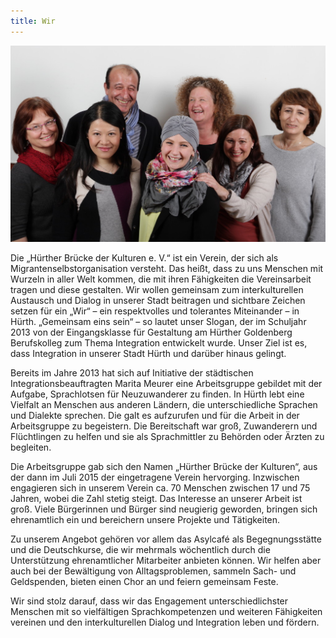 ```yaml
---
title: Wir
---
```



![](/uploads/versions/wir---x----1024-639x---.jpg)

Die „H&uuml;rther Br&uuml;cke der Kulturen e. V.“ ist ein Verein, der sich als Migrantenselbstorganisation versteht. Das hei&szlig;t, dass zu uns Menschen mit Wurzeln in aller Welt kommen, die mit ihren F&auml;higkeiten die Vereinsarbeit tragen und diese gestalten. Wir wollen gemeinsam zum interkulturellen Austausch und Dialog in unserer Stadt beitragen und sichtbare Zeichen setzen f&uuml;r ein „Wir“ – ein respektvolles und tolerantes Miteinander – in H&uuml;rth. „Gemeinsam eins sein“ – so lautet unser Slogan, der im Schuljahr 2013 von der Eingangsklasse f&uuml;r Gestaltung am H&uuml;rther Goldenberg Berufskolleg zum Thema Integration entwickelt wurde. Unser Ziel ist es, dass Integration in unserer Stadt H&uuml;rth und dar&uuml;ber hinaus gelingt.

Bereits im Jahre 2013 hat sich auf Initiative der st&auml;dtischen Integrationsbeauftragten Marita Meurer eine Arbeitsgruppe gebildet mit der Aufgabe, Sprachlotsen f&uuml;r Neuzuwanderer zu finden. In H&uuml;rth lebt eine Vielfalt an Menschen aus anderen L&auml;ndern, die unterschiedliche Sprachen und Dialekte sprechen. Die galt es aufzurufen und f&uuml;r die Arbeit in der Arbeitsgruppe zu begeistern. Die Bereitschaft war gro&szlig;, Zuwanderern und Fl&uuml;chtlingen zu helfen und sie als Sprachmittler zu Beh&ouml;rden oder &Auml;rzten zu begleiten.

Die Arbeitsgruppe gab sich den Namen „H&uuml;rther Br&uuml;cke der Kulturen“, aus der dann im Juli 2015 der eingetragene Verein hervorging. Inzwischen engagieren sich in unserem Verein ca. 70 Menschen zwischen 17 und 75 Jahren, wobei die Zahl stetig steigt. Das Interesse an unserer Arbeit ist gro&szlig;. Viele B&uuml;rgerinnen und B&uuml;rger sind neugierig geworden, bringen sich ehrenamtlich ein und bereichern unsere Projekte und T&auml;tigkeiten.

Zu unserem Angebot geh&ouml;ren vor allem das Asylcaf&eacute; als Begegnungsst&auml;tte und die Deutschkurse, die wir mehrmals w&ouml;chentlich durch die Unterst&uuml;tzung ehrenamtlicher Mitarbeiter anbieten k&ouml;nnen. Wir helfen aber auch bei der Bew&auml;ltigung von Alltagsproblemen, sammeln Sach- und Geldspenden, bieten einen Chor an und feiern gemeinsam Feste.

Wir sind stolz darauf, dass wir das Engagement unterschiedlichster Menschen mit so vielf&auml;ltigen Sprachkompetenzen und weiteren F&auml;higkeiten vereinen und den interkulturellen Dialog und Integration leben und f&ouml;rdern.